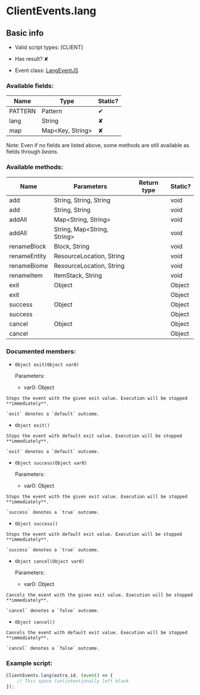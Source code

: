 # ClientEvents.lang

## Basic info

- Valid script types: [CLIENT]

- Has result? ✘

- Event class: [LangEventJS](https://github.com/KubeJS-Mods/KubeJS/tree/1902/common/src/main/java/dev/latvian/mods/kubejs/client/LangEventJS.java)

### Available fields:

| Name | Type | Static? |
| ---- | ---- | ------- |
| PATTERN | Pattern | ✔ |
| lang | String | ✘ |
| map | Map<Key, String> | ✘ |

Note: Even if no fields are listed above, some methods are still available as fields through *beans*.

### Available methods:

| Name | Parameters | Return type | Static? |
| ---- | ---------- | ----------- | ------- |
| add | String, String, String |  | void | ✘ |
| add | String, String |  | void | ✘ |
| addAll | Map<String, String> |  | void | ✘ |
| addAll | String, Map<String, String> |  | void | ✘ |
| renameBlock | Block, String |  | void | ✘ |
| renameEntity | ResourceLocation, String |  | void | ✘ |
| renameBiome | ResourceLocation, String |  | void | ✘ |
| renameItem | ItemStack, String |  | void | ✘ |
| exit | Object |  | Object | ✘ |
| exit |  |  | Object | ✘ |
| success | Object |  | Object | ✘ |
| success |  |  | Object | ✘ |
| cancel | Object |  | Object | ✘ |
| cancel |  |  | Object | ✘ |


### Documented members:

- `Object exit(Object var0)`

  Parameters:
  - var0: Object

```
Stops the event with the given exit value. Execution will be stopped **immediately**.

`exit` denotes a `default` outcome.
```

- `Object exit()`
```
Stops the event with default exit value. Execution will be stopped **immediately**.

`exit` denotes a `default` outcome.
```

- `Object success(Object var0)`

  Parameters:
  - var0: Object

```
Stops the event with the given exit value. Execution will be stopped **immediately**.

`success` denotes a `true` outcome.
```

- `Object success()`
```
Stops the event with default exit value. Execution will be stopped **immediately**.

`success` denotes a `true` outcome.
```

- `Object cancel(Object var0)`

  Parameters:
  - var0: Object

```
Cancels the event with the given exit value. Execution will be stopped **immediately**.

`cancel` denotes a `false` outcome.
```

- `Object cancel()`
```
Cancels the event with default exit value. Execution will be stopped **immediately**.

`cancel` denotes a `false` outcome.
```



### Example script:

```js
ClientEvents.lang(extra_id, (event) => {
	// This space (un)intentionally left blank
});
```

